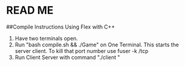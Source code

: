# READ ME
##Compile Instructions Using Flex with C++
1. Have two terminals open.
2. Run "bash compile.sh && ./Game" on One Terminal.
This starts the server client.
To kill that port number use fuser -k <port>/tcp
3. Run Client Server with command "./client <hostname> <port>"
